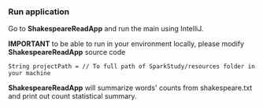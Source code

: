 ### Run application
Go to <b>ShakespeareReadApp</b> and run the main using IntelliJ.
 
 <b>IMPORTANT</b> to be able to run in your environment locally, please modify <b>ShakespeareReadApp</b> source code 
  ```
  String projectPath = // To full path of SparkStudy/resources folder in your machine
  ```

<b>ShakespeareReadApp</b> will summarize words' counts from shakespeare.txt and print out count statistical summary. 